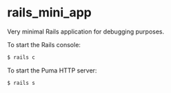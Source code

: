 # rails\_mini\_app

Very minimal Rails application for debugging purposes.

To start the Rails console:

```bash
$ rails c
```

To start the Puma HTTP server:

```bash
$ rails s
```
